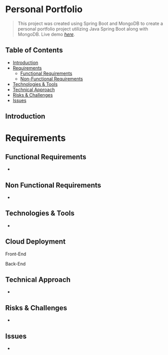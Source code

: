 # Personal Portfolio
> This project was created using Spring Boot and MongoDB to create a personal portfolio project utilizing Java Spring Boot along with MongoDB. 
> Live demo [_here_](https://micahmiller.herokuapp.com). <!-- If you have the project hosted somewhere, include the link here. -->

## Table of Contents
* [Introduction](#intro)
* [Requirements](#requirements)
    - [Functional Requirements](#functional-requirements)
    - [Non-Functional Requirements](#non-functional-requirements)
* [Technologies & Tools](#technologies-&-tools)
* [Technical Approach](#technical-approach)
* [Risks & Challenges](#risks-&-challenges)
* [Issues](#issues)


## Introduction



# Requirements

## Functional Requirements
- 


## Non Functional Requirements
- 


## Technologies & Tools
- 

## Cloud Deployment

Front-End 


Back-End


## Technical Approach
- 

## Risks & Challenges
- 

## Issues
- 




